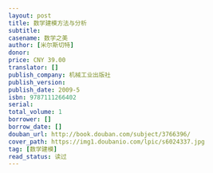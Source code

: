 ```yaml
---
layout: post
title: 数学建模方法与分析
subtitle: 
casename: 数学之美
author: [米尔斯切特]
donor: 
price: CNY 39.00
translator: []
publish_company: 机械工业出版社
publish_version: 
publish_date: 2009-5
isbn: 9787111266402
serial: 
total_volume: 1
borrower: []
borrow_date: []
douban_url: http://book.douban.com/subject/3766396/
cover_path: https://img1.doubanio.com/lpic/s6024337.jpg
tag: [数学建模]
read_status: 读过
---
```


